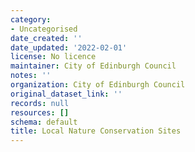 ```yaml
---
category:
- Uncategorised
date_created: ''
date_updated: '2022-02-01'
license: No licence
maintainer: City of Edinburgh Council
notes: ''
organization: City of Edinburgh Council
original_dataset_link: ''
records: null
resources: []
schema: default
title: Local Nature Conservation Sites
---
```

